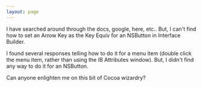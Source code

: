 ```yaml
---
layout: page
---
```




I have searched around through the docs, google, here, etc..  But, I can't find how to set an Arrow Key as the Key Equiv for an NSButton in Interface Builder.

I found several responses telling how to do it for a menu item (double click the menu item, rather than using the IB Attributes window).    But, I didn't find any way to do it for an NSButton.

Can anyone enlighten me on this bit of Cocoa wizardry?
